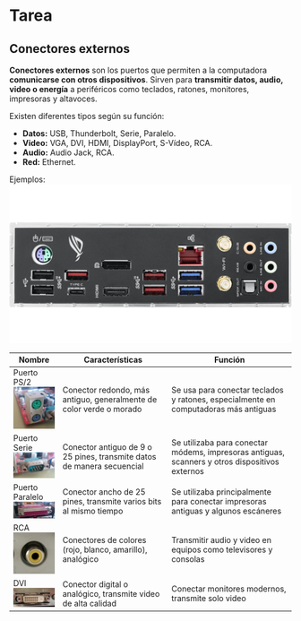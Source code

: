 # Tarea 
## Conectores externos

**Conectores externos** son los puertos que permiten a la computadora **comunicarse con otros dispositivos**. Sirven para **transmitir datos, audio, video o energía** a periféricos como teclados, ratones, monitores, impresoras y altavoces.  

Existen diferentes tipos según su función:  
- **Datos:** USB, Thunderbolt, Serie, Paralelo.  
- **Video:** VGA, DVI, HDMI, DisplayPort, S-Vídeo, RCA.  
- **Audio:** Audio Jack, RCA.  
- **Red:** Ethernet.  

Ejemplos: ![Conectores externos](fotoo.png)
  

| **Nombre** | **Características** | **Función** | 
| ------ | ------ | ------ |
| Puerto PS/2 <br><img src="puerto_ps2.jpg" alt="Puerto PS/2" width="150"> | Conector redondo, más antiguo, generalmente de color verde o morado | Se usa para conectar teclados y ratones, especialmente en computadoras más antiguas |
| Puerto Serie <br><img src="puerto_serie.jpg" alt="Puerto Serie" width="150"> | Conector antiguo de 9 o 25 pines, transmite datos de manera secuencial | Se utilizaba para conectar módems, impresoras antiguas, scanners y otros dispositivos externos |
| Puerto Paralelo <br><img src="puerto_paralelo.jpg" alt="Puerto Paralelo" width="150"> | Conector ancho de 25 pines, transmite varios bits al mismo tiempo | Se utilizaba principalmente para conectar impresoras antiguas y algunos escáneres |
| RCA <br><img src="puerto_rca.jpg" alt="RCA" width="150"> | Conectores de colores (rojo, blanco, amarillo), analógico | Transmitir audio y video en equipos como televisores y consolas |
| DVI <br><img src="puerto_dvi.jpg" alt="DVI" width="150"> | Conector digital o analógico, transmite video de alta calidad | Conectar monitores modernos, transmite solo video |
